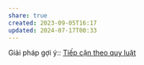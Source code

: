 ```yaml
---
share: true
created: 2023-09-05T16:17
updated: 2024-07-17T00:33
---
```

Giải pháp gợi ý:: [Tiếp cận theo quy luật](../X%E1%BB%AD%20l%C3%BD%20ng%C3%B4n%20ng%E1%BB%AF/Ti%E1%BA%BFp%20c%E1%BA%ADn%20theo%20quy%20lu%E1%BA%ADt.md)